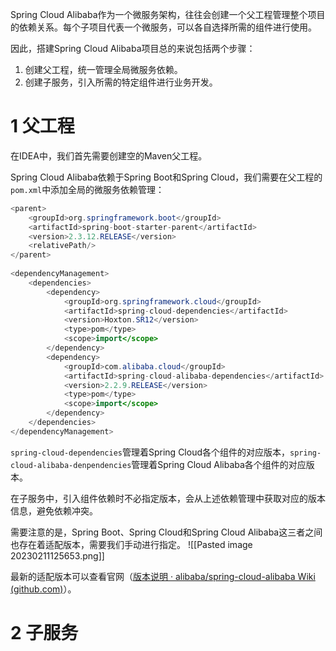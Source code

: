 Spring Cloud Alibaba作为一个微服务架构，往往会创建一个父工程管理整个项目的依赖关系。每个子项目代表一个微服务，可以各自选择所需的组件进行使用。

因此，搭建Spring Cloud Alibaba项目总的来说包括两个步骤：
1. 创建父工程，统一管理全局微服务依赖。
2. 创建子服务，引入所需的特定组件进行业务开发。

# 1 父工程
在IDEA中，我们首先需要创建空的Maven父工程。

Spring Cloud Alibaba依赖于Spring Boot和Spring Cloud，我们需要在父工程的`pom.xml`中添加全局的微服务依赖管理：
```java
<parent>  
    <groupId>org.springframework.boot</groupId>  
    <artifactId>spring-boot-starter-parent</artifactId>  
    <version>2.3.12.RELEASE</version>  
    <relativePath/>  
</parent>
  
<dependencyManagement>  
    <dependencies>  
        <dependency>  
            <groupId>org.springframework.cloud</groupId>  
            <artifactId>spring-cloud-dependencies</artifactId>  
            <version>Hoxton.SR12</version>  
            <type>pom</type>  
            <scope>import</scope>  
        </dependency>  
        <dependency>  
            <groupId>com.alibaba.cloud</groupId>  
            <artifactId>spring-cloud-alibaba-dependencies</artifactId>  
            <version>2.2.9.RELEASE</version>  
            <type>pom</type>  
            <scope>import</scope>  
        </dependency>  
    </dependencies>  
</dependencyManagement>
```

`spring-cloud-dependencies`管理着Spring Cloud各个组件的对应版本，`spring-cloud-alibaba-denpendencies`管理着Spring Cloud Alibaba各个组件的对应版本。

在子服务中，引入组件依赖时不必指定版本，会从上述依赖管理中获取对应的版本信息，避免依赖冲突。

需要注意的是，Spring Boot、Spring Cloud和Spring Cloud Alibaba这三者之间也存在着适配版本，需要我们手动进行指定。
![[Pasted image 20230211125653.png]]

最新的适配版本可以查看官网（[版本说明 · alibaba/spring-cloud-alibaba Wiki (github.com)](https://github.com/alibaba/spring-cloud-alibaba/wiki/%E7%89%88%E6%9C%AC%E8%AF%B4%E6%98%8E)）。

# 2 子服务
